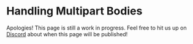 # Handling Multipart Bodies

Apologies! This page is still a work in progress. Feel free to hit us up on [Discord](https://discord.gg/RFsCSaHRWK) about when this page will be published!
